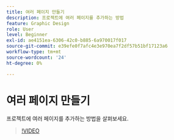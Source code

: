 ```yaml
---
title: 여러 페이지 만들기
description: 프로젝트에 여러 페이지를 추가하는 방법
feature: Graphic Design
role: User
level: Beginner
exl-id: ae4151ea-6306-42c0-b885-6a970017f017
source-git-commit: e39efe0f7afc4e3e970ea7f2df57b51bf17123a6
workflow-type: tm+mt
source-wordcount: '24'
ht-degree: 0%

---
```


# 여러 페이지 만들기

프로젝트에 여러 페이지를 추가하는 방법을 살펴보세요.

>[!VIDEO](https://video.tv.adobe.com/v/3420215?quality=12&learn=on&hidetitle=true)
